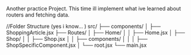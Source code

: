 Another practice Project.
This time ill implement what ive learned about routers and fetching data.


//Folder Structure (yes i know... )
src/
  ├── components/
  │   ├── ShoppingArticle.jsx
  ├── Routes/
  │   ├── Home/
  │   │   ├── Home.jsx
  │   ├── Shop/
  │   │   ├── Shop.jsx
  │   │   ├── components/
  │   │   │   ├── ShopSpecificComponent.jsx
  │   └── root.jsx
  └── main.jsx
